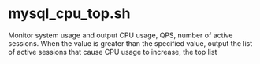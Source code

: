 # mysql_cpu_top.sh
Monitor system usage and output CPU usage, QPS, number of active sessions. When the value is greater than the specified value, output the list of active sessions that cause CPU usage to increase, the top list
